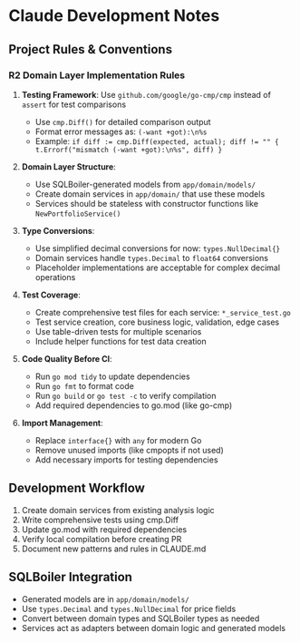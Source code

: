 # Claude Development Notes

## Project Rules & Conventions

### R2 Domain Layer Implementation Rules

1. **Testing Framework**: Use `github.com/google/go-cmp/cmp` instead of `assert` for test comparisons
   - Use `cmp.Diff()` for detailed comparison output
   - Format error messages as: `(-want +got):\n%s`
   - Example: `if diff := cmp.Diff(expected, actual); diff != "" { t.Errorf("mismatch (-want +got):\n%s", diff) }`

2. **Domain Layer Structure**: 
   - Use SQLBoiler-generated models from `app/domain/models/`
   - Create domain services in `app/domain/` that use these models
   - Services should be stateless with constructor functions like `NewPortfolioService()`

3. **Type Conversions**:
   - Use simplified decimal conversions for now: `types.NullDecimal{}`
   - Domain services handle `types.Decimal` to `float64` conversions
   - Placeholder implementations are acceptable for complex decimal operations

4. **Test Coverage**:
   - Create comprehensive test files for each service: `*_service_test.go`
   - Test service creation, core business logic, validation, edge cases
   - Use table-driven tests for multiple scenarios
   - Include helper functions for test data creation

5. **Code Quality Before CI**:
   - Run `go mod tidy` to update dependencies
   - Run `go fmt` to format code
   - Run `go build` or `go test -c` to verify compilation
   - Add required dependencies to go.mod (like go-cmp)

6. **Import Management**:
   - Replace `interface{}` with `any` for modern Go
   - Remove unused imports (like cmpopts if not used)
   - Add necessary imports for testing dependencies

## Development Workflow

1. Create domain services from existing analysis logic
2. Write comprehensive tests using cmp.Diff
3. Update go.mod with required dependencies
4. Verify local compilation before creating PR
5. Document new patterns and rules in CLAUDE.md

## SQLBoiler Integration

- Generated models are in `app/domain/models/`
- Use `types.Decimal` and `types.NullDecimal` for price fields
- Convert between domain types and SQLBoiler types as needed
- Services act as adapters between domain logic and generated models